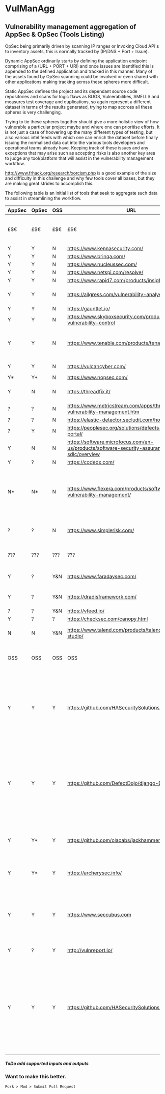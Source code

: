 # VulManAgg
## Vulnerability management aggregation of AppSec &amp; OpSec (Tools Listing)

OpSec being primarily driven by scanning IP ranges or Invoking Cloud API's to inventory assets, this is normally tracked by (IP/DNS + Port + Issue).

Dynamic AppSec ordinarily starts by defining the application endpoint comprising of a (URL + PORT + URI) and once issues are identified this is appended to the defined application and tracked in this manner. Many of the assets found by OpSec scanning could be involved or even shared with other applications making tracking across these spheres more difficult.

Static AppSec defines the project and its dependant source code repositories and scans for logic flaws as BUGS, Vulnerabilities, SMELLS and measures test coverage and duplications, so again represent a different dataset in terms of the results generated, trying to map accross all these spheres is very challenging.

Trying to tie these spheres together should give a more holistic view of how vulnerable a particular project maybe and where one can prioritise efforts. It is not just a case of hoovering up the many different types of testing, but also various intel feeds with which one can enrich the dataset before finally issuing the normalised data out into the various tools developers and operational teams already have. Keeping track of these issues and any exceptions that may arise such as accepting risks is also another key area to judge any tool/platform that will assist in the vulnerability management workflow.

http://www.frhack.org/research/xorcism.php is a good example of the size and difficulty in this challenge and why few tools cover all bases, but they are making great strides to accomplish this.

The following table is an initial list of tools that seek to aggregate such data to assist in streamlining the workflow.

|AppSec|OpSec|OSS|URL|Notes|
|---|---|---|---------------------------|--|
|£$€|£$€|£$€|£$€|<h3>Commercial Tools</h3>|
| Y | Y | N | https://www.kennasecurity.com/ |
| Y | Y | N | https://www.brinqa.com/ |
| Y | Y | N | https://www.nucleussec.com/ | 
| Y | Y | N | https://www.netspi.com/resolve/ |
| Y | Y | N | https://www.rapid7.com/products/insightvm/ |
| Y | Y | N | https://allgress.com/vulnerability-analysis | Demanded NDA for pricing |
| Y | Y | N | https://gauntlet.io/ |
| Y | Y | N | https://www.skyboxsecurity.com/products/skybox-vulnerability-control |
| Y | Y | N | https://www.tenable.com/products/tenable-lumin | they plan to pull in 3rd party scan data one to watch |
| Y | Y | N | https://vulcancyber.com/ | no contact email |
| Y* | Y* | N | https://www.nopsec.com/ |
| Y | N | N | https://threadfix.it/ | No longer OSS since v2.3 |
| ? | ? | N | https://www.metricstream.com/apps/threat-vulnerability-management.htm |
| ? | ? | N | https://elastic-detector.secludit.com/home/sign_in |
| ? | Y | N | https://peoplesec.org/solutions/defects-analytics-portal/ |
| Y | N | N | https://software.microfocus.com/en-us/products/software-security-assurance-sdlc/overview |
| Y | ? | N | https://codedx.com/ |
| N* | N* | N | https://www.flexera.com/products/software-vulnerability-management/ | Patch management oriented, use to be Secunia(Had widest coverage of packages) |
| ? | ? | N | https://www.simplerisk.com/ | Free to use, orientated towards risk audits |
|???|???|???|???|<h3>Mixed</h3>|
| Y | ? | Y&N | https://www.faradaysec.com/ | CE edition heavily stripped back |
| Y | ? | Y&N | https://dradisframework.com/ | pentest & owasp oriented |
| ? | ? | Y&N | https://vfeed.io/ |
| Y | ? | ? | https://checksec.com/canopy.html |
| N | N | Y&N | https://www.talend.com/products/talend-open-studio/ | Can map and normalise many datasets |
|OSS|OSS|OSS|OSS|<h3>Open Source</h3>|
| Y | Y | Y | https://github.com/HASecuritySolutions/VulnWhisperer | Leverages ElasticStack for reporting and uses an interim DB for dedupe, enriching and pushing tickets into southbound tools |
| Y | Y | Y | https://github.com/DefectDojo/django-DefectDojo | Looks the Biz but cannot import, '0 findings were processed'. Using API to add issues works, but dedupe is not working as expected, project is not updated often | 
| Y | Y*| Y | https://github.com/olacabs/jackhammer | Online demo has no import, cannot build any version locally |
| Y | Y* | Y | https://archerysec.info/ | Lack of import options, seems oriented to built in tools |
| Y | Y | Y | https://www.seccubus.com | * Not a tool to consolidate scan data, Scanner for Delta Reporting only a few tools supported |
| Y | ? | Y | http://vulnreport.io/ | pentest & owasp oriented |
| Y | Y | Y | https://github.com/HASecuritySolutions/VulnWhisperer | VulnWhisperer is a report aggregator which allows users to set custom risk scores and create actionable data for security analyst to effectively mitigate vulnerabilites. |

#####  ToDo add supported inputs and outputs

### Want to make this better.
```Fork > Mod > Submit Pull Request ```
